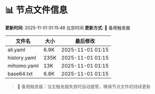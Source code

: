 # 📊 节点文件信息

**更新时间**: 2025-11-01 01:15:48 北京时间
**更新方式**: 🔄 备用触发器

| 文件名 | 大小 | 最后修改 |
|--------|------|----------|
| all.yaml | 6.9K | 2025-11-01 01:15 |
| history.yaml | 235K | 2025-11-01 01:15 |
| mihomo.yaml | 13K | 2025-11-01 01:15 |
| base64.txt | 6.8K | 2025-11-01 01:15 |

> 🔄 备用触发器：当主触发器失效时自动接管，确保节点文件的持续更新
